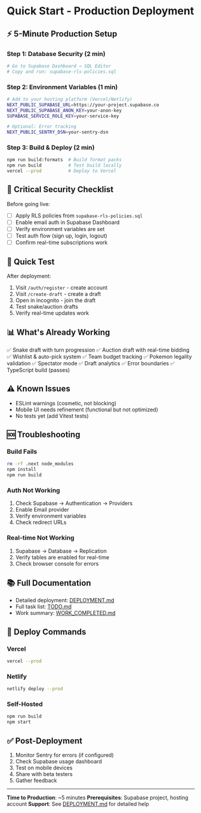 # Quick Start - Production Deployment

## ⚡ 5-Minute Production Setup

### Step 1: Database Security (2 min)
```bash
# Go to Supabase Dashboard → SQL Editor
# Copy and run: supabase-rls-policies.sql
```

### Step 2: Environment Variables (1 min)
```bash
# Add to your hosting platform (Vercel/Netlify)
NEXT_PUBLIC_SUPABASE_URL=https://your-project.supabase.co
NEXT_PUBLIC_SUPABASE_ANON_KEY=your-anon-key
SUPABASE_SERVICE_ROLE_KEY=your-service-key

# Optional: Error tracking
NEXT_PUBLIC_SENTRY_DSN=your-sentry-dsn
```

### Step 3: Build & Deploy (2 min)
```bash
npm run build:formats  # Build format packs
npm run build          # Test build locally
vercel --prod          # Deploy to Vercel
```

## 🔐 Critical Security Checklist

Before going live:
- [ ] Apply RLS policies from `supabase-rls-policies.sql`
- [ ] Enable email auth in Supabase Dashboard
- [ ] Verify environment variables are set
- [ ] Test auth flow (sign up, login, logout)
- [ ] Confirm real-time subscriptions work

## 🧪 Quick Test

After deployment:
1. Visit `/auth/register` - create account
2. Visit `/create-draft` - create a draft
3. Open in incognito - join the draft
4. Test snake/auction drafts
5. Verify real-time updates work

## 📊 What's Already Working

✅ Snake draft with turn progression
✅ Auction draft with real-time bidding
✅ Wishlist & auto-pick system
✅ Team budget tracking
✅ Pokemon legality validation
✅ Spectator mode
✅ Draft analytics
✅ Error boundaries
✅ TypeScript build (passes)

## ⚠️ Known Issues

- ESLint warnings (cosmetic, not blocking)
- Mobile UI needs refinement (functional but not optimized)
- No tests yet (add Vitest tests)

## 🆘 Troubleshooting

### Build Fails
```bash
rm -rf .next node_modules
npm install
npm run build
```

### Auth Not Working
1. Check Supabase → Authentication → Providers
2. Enable Email provider
3. Verify environment variables
4. Check redirect URLs

### Real-time Not Working
1. Supabase → Database → Replication
2. Verify tables are enabled for real-time
3. Check browser console for errors

## 📚 Full Documentation

- Detailed deployment: [DEPLOYMENT.md](DEPLOYMENT.md)
- Full task list: [TODO.md](pokemon-draft/TODO.md)
- Work summary: [WORK_COMPLETED.md](WORK_COMPLETED.md)

## 🚀 Deploy Commands

### Vercel
```bash
vercel --prod
```

### Netlify
```bash
netlify deploy --prod
```

### Self-Hosted
```bash
npm run build
npm start
```

## ✅ Post-Deployment

1. Monitor Sentry for errors (if configured)
2. Check Supabase usage dashboard
3. Test on mobile devices
4. Share with beta testers
5. Gather feedback

---

**Time to Production**: ~5 minutes
**Prerequisites**: Supabase project, hosting account
**Support**: See [DEPLOYMENT.md](DEPLOYMENT.md) for detailed help
